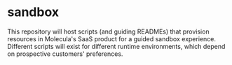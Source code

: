 # sandbox
 This repository will host scripts (and guiding READMEs) that provision resources in Molecula's SaaS product for a guided sandbox experience. Different scripts will exist for different runtime environments, which depend on prospective customers' preferences.
